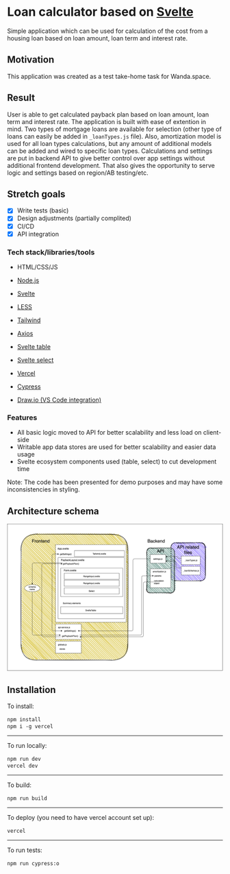 # Loan calculator based on [Svelte](https://svelte.dev)

Simple application which can be used for calculation of the cost from a housing loan based on loan amount, loan term and interest rate.

## Motivation

This application was created as a test take-home task for Wanda.space.

## Result

User is able to get calculated payback plan based on loan amount, loan term and interest rate. The application is built with ease of extention in mind. Two types of mortgage loans are available for selection (other type of loans can easily be added in `_loanTypes.js` file). Also, amortization model is used for all loan types calculations, but any amount of additional models can be added and wired to specific loan types. Calculations and settings are put in backend API to give better control over app settings without additional frontend development. That also gives the opportunity to serve logic and settings based on region/AB testing/etc.

## Stretch goals

- [x] Write tests (basic)
- [x] Design adjustments (partially complited)
- [x] CI/CD
- [x] API integration

### Tech stack/libraries/tools

- HTML/CSS/JS
- [Node.js](https://nodejs.org/)
- [Svelte](https://svelte.dev/)
- [LESS](http://lesscss.org/)
- [Tailwind](https://tailwindcss.com/)
- [Axios](https://github.com/axios/axios)
- [Svelte table](https://github.com/dasDaniel/svelte-table)
- [Svelte select](https://github.com/rob-balfre/svelte-select)
- [Vercel](https://vercel.com/)
- [Cypress](https://cypress.io/)

- [Draw.io (VS Code integration)](https://draw.io)

### Features 

- All basic logic moved to API for better scalability and less load on client-side
- Writable app data stores are used for better scalability and easier data usage
- Svelte ecosystem components used (table, select) to cut development time

Note: The code has been presented for demo purposes and may have some inconsistencies in styling.

## Architecture schema

![Architecture schema](architecture.png)


## Installation

To install:

```
npm install
npm i -g vercel
```
---

To run locally:

```
npm run dev
vercel dev
```
---

To build:

```
npm run build
```
---

To deploy (you need to have vercel account set up):

```
vercel
```
---

To run tests:

```
npm run cypress:o
```
